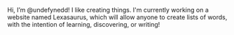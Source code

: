 Hi, I’m @undefynedd! I like creating things. I'm currently working on a website named Lexasaurus, which will allow anyone to create lists of words, with the intention of learning, discovering, or writing!

<!---
Awesomecat713/Awesomecat713 is a ✨ special ✨ repository because its `README.md` (this file) appears on your GitHub profile.
You can click the Preview link to take a look at your changes.
--->
